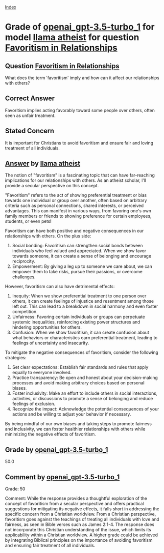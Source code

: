 
[Index](../../../../index.md)
# Grade of [openai_gpt-3.5-turbo_1](../../../grading_models/openai_gpt-3.5-turbo_1.md) for model [llama atheist](../../../answering_models/llama_atheist.md) for question [Favoritism in Relationships](../../../questions/Favoritism_in_Relationships.md)

## Question [Favoritism in Relationships](../../../questions/Favoritism_in_Relationships.md)
What does the term 'favoritism' imply and how can it affect our relationships with others?

## Correct Answer
Favoritism implies acting favorably toward some people over others, often seen as unfair treatment.

## Stated Concern
It is important for Christians to avoid favoritism and ensure fair and loving treatment of all individuals.

## [Answer](../Favoritism_in_Relationships.md) by [llama atheist](../../../answering_models/llama_atheist.md)
The notion of "favoritism" is a fascinating topic that can have far-reaching implications for our relationships with others. As an atheist scholar, I'll provide a secular perspective on this concept.

"Favoritism" refers to the act of showing preferential treatment or bias towards one individual or group over another, often based on arbitrary criteria such as personal connections, shared interests, or perceived advantages. This can manifest in various ways, from favoring one's own family members or friends to showing preference for certain employees, students, or even pets!

Favoritism can have both positive and negative consequences in our relationships with others. On the plus side:

1. Social bonding: Favoritism can strengthen social bonds between individuals who feel valued and appreciated. When we show favor towards someone, it can create a sense of belonging and encourage reciprocity.
2. Empowerment: By giving a leg up to someone we care about, we can empower them to take risks, pursue their passions, or overcome challenges.

However, favoritism can also have detrimental effects:

1. Inequity: When we show preferential treatment to one person over others, it can create feelings of injustice and resentment among those left out. This can lead to a breakdown in social harmony and even foster competition.
2. Unfairness: Favoring certain individuals or groups can perpetuate systemic inequalities, reinforcing existing power structures and hindering opportunities for others.
3. Confusion: When we show favoritism, it can create confusion about what behaviors or characteristics earn preferential treatment, leading to feelings of uncertainty and insecurity.

To mitigate the negative consequences of favoritism, consider the following strategies:

1. Set clear expectations: Establish fair standards and rules that apply equally to everyone involved.
2. Practice transparency: Be open and honest about your decision-making processes and avoid making arbitrary choices based on personal biases.
3. Foster inclusivity: Make an effort to include others in social interactions, activities, or discussions to promote a sense of belonging and reduce feelings of exclusion.
4. Recognize the impact: Acknowledge the potential consequences of your actions and be willing to adjust your behavior if necessary.

By being mindful of our own biases and taking steps to promote fairness and inclusivity, we can foster healthier relationships with others while minimizing the negative effects of favoritism.

## Grade by [openai_gpt-3.5-turbo_1](../../../grading_models/openai_gpt-3.5-turbo_1.md)
50.0

## Comment by [openai_gpt-3.5-turbo_1](../../../grading_models/openai_gpt-3.5-turbo_1.md)
Grade: 50

Comment: While the response provides a thoughtful exploration of the concept of favoritism from a secular perspective and offers practical suggestions for mitigating its negative effects, it falls short in addressing the specific concern from a Christian worldview. From a Christian perspective, favoritism goes against the teachings of treating all individuals with love and fairness, as seen in Bible verses such as James 2:1-4. The response does not incorporate this Christian understanding of the issue, which limits its applicability within a Christian worldview. A higher grade could be achieved by integrating Biblical principles on the importance of avoiding favoritism and ensuring fair treatment of all individuals.
